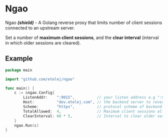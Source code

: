 # Ngao 

Ngao **_(shield)_** - A Golang reverse proxy that limits number of client sessions connected to an upstream server.

Set a number of __maximum client sessions__, and the __clear interval__ (interval in which older sessions are cleared).

## Example

```go
package main

import "github.com/etelej/ngao"

func main() {
	c := &ngao.Config{
		ListenAddr:    ":9015",          // your listen address e.g ":9010"
		Host:          "dev.etelej.com", // the backend server to reverseproxy
		Scheme:        "https",          // protocol scheme of backend host e.g. https, http
		TotalAllowed:  4,                // Maximum client sessions allowed
		ClearInterval: 60 * 5,           // Interval to clear older sessions (secs)
	}
	ngao.Run(c)
}
```